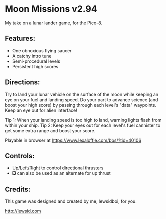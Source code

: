 Moon Missions v2.94
===================
My take on a lunar lander game, for the Pico-8.

Features:
---------
  - One obnoxious flying saucer
  - A catchy intro tune
  - Semi-procedural levels
  - Persistent high scores

Directions:
-----------
Try to land your lunar vehicle on the surface of the moon while keeping an eye on your fuel
and landing speed. Do your part to advance science (and boost your high score) by passing 
through each level's "data" waypoints. Keep an eye out for alien interface!

Tip 1: When your landing speed is too high to land, warning lights flash from within your ship.
Tip 2: Keep your eyes out for each level's fuel cannister to get some extra range and boost your score.

Playable in browser at https://www.lexaloffle.com/bbs/?tid=40106

Controls:
---------
  - Up/Left/Right to control directional thrusters
  - ❎ can also be used as an alternate for up thrust

Credits:
--------
This game was designed and created by me, lewsidboi, for you.

http://lewsid.com